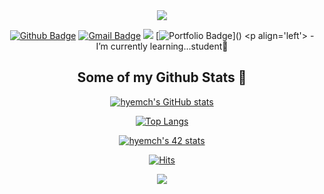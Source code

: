 <div align=center>
<img src="https://capsule-render.vercel.app/api?type=waving&color=0:FFC2D0,100:86a8e7&height=150&section=header&text=Hi%20there%20🎀&fontSize=30&animation=twinkling&fontAlign=80" />
  <!--&color=0:ffe0e7,100:cceae0 -->
<!--
### Hi there 👋

**hyemch/hyemch** is a ✨ _special_ ✨ repository because its `README.md` (this file) appears on your GitHub profile.

Here are some ideas to get you started:

- 🔭 I’m currently working on ...
- 🌱 I’m currently learning ...
- 👯 I’m looking to collaborate on ...
- 🤔 I’m looking for help with ...
- 💬 Ask me about ...
- 📫 How to reach me: ...
- 😄 Pronouns: ...
- ⚡ Fun fact: ...

[![Github stats](https://github-readme-stats.vercel.app/api?username=hyemch&show_icons=true&include_all_commits=true)](https://github.com/hyemch/github-readme-stats)
[![Top Langs](https://github-readme-stats.vercel.app/api/top-langs/?username=hyemch&layout=compact)](https://github.com/hyemch/github-readme-stats)

![Anurag's GitHub stats](https://github-readme-stats.vercel.app/api?username=hyemch&count_private=true&show_icons=true&theme=dracula)

## Some of my Github Stats
<p align=left> <img src=https://komarev.com/ghpvc/?username=hyemch alt=hyemch /> </p>

![Top Langs](https://github-readme-stats.vercel.app/api/top-langs/?username=hyemch&layout=compact)
## Hey 👋, This is HyeMIn
[![Gmail Badge](https://img.shields.io/badge/-hyecheon@student.42seoul.kr-c14438?style=flat&logo=Gmail&logoColor=white&link=mailto:hyecheon@student.42seoul.kr)](mailto:hyecheon@student.42seoul.kr) 
[![Linkedin Badge](https://img.shields.io/badge/-hyemch-0072b1?style=flat&logo=Linkedin&logoColor=white&link=https://www.linkedin.com/in/hyemch/)](https://www.linkedin.com/in/hyemch/) [![Portfolio Badge](https://img.shields.io/badge/portfolio-web-blue?style=flat&link=hyemch@github.io/)](hyemch@github.io/) <p align='left'>i'm leanning</p>
-->


<!-- ## Hi there🎀 -->
[![Github Badge](https://img.shields.io/badge/-hyemch-pink?style=flat&logo=github&logoColor=grey&link=https://github.com/hyemch/)](https://www.github.com/hyemch/) [![Gmail Badge](https://img.shields.io/badge/-hyecheon@student.42seoul.kr-FFC3D0?style=flat&logo=Gmail&logoColor=white&link=mailto:hyecheon@student.42seoul.kr)](mailto:hyecheon@student.42seoul.kr) <a href="https://www.instagram.com/blossomin_g_" target="_blank"><img src="https://img.shields.io/badge/instagram-FFC3D0?style=flat&logo=Instagram&logoColor=white"/></a> [![Portfolio Badge](https://img.shields.io/badge/portfolio-web-pink?style=flat&link=[hyemch@github.io/](https://github.com/hyemch))]() <p align='left'> - I’m currently learning...student🌱  </p> 

## Some of my Github Stats 💫

[![hyemch's GitHub stats](https://github-readme-stats.vercel.app/api?username=hyemch&bg_color=caeddd,d1edff,f7dced&title_color=777&text_color=777)](https://github.com/anuraghazra/github-readme-stats)

[![Top Langs](https://github-readme-stats.vercel.app/api/top-langs/?username=hyemch&bg_color=caeddd,d1edff,f7dced&title_color=777&text_color=777&layout=compact)](https://github.com/anuraghazra/github-readme-stats)
<!--&bg_color=FFC2D0,91eac9,86a8e7 -->

[![hyemch's 42 stats](https://badge42.vercel.app/api/v2/cllhmplvy016108memyu5duj0/stats?cursusId=21&coalitionId=86)](https://github.com/JaeSeoKim/badge42)

[![Hits](https://hits.seeyoufarm.com/api/count/incr/badge.svg?url=https%3A%2F%2Fgithub.com%2Fhyemch&count_bg=%23FFC3E0&title_bg=%23555555&icon=&icon_color=%23E7E7E7&title=HITS&edge_flat=false)](https://hits.seeyoufarm.com)


<img src="https://capsule-render.vercel.app/api?type=waving&color=0:FFC2D0,100:86a8e7&height=100&section=footer&text=Bye!%20👋&fontSize=30&animation=twinkling&fontAlign=80" />
</div>


